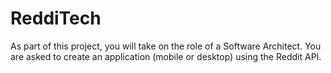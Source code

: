 # ReddiTech
As part of this project, you will take on the role of a Software Architect.  You are asked to create an application (mobile or desktop) using the Reddit API.
